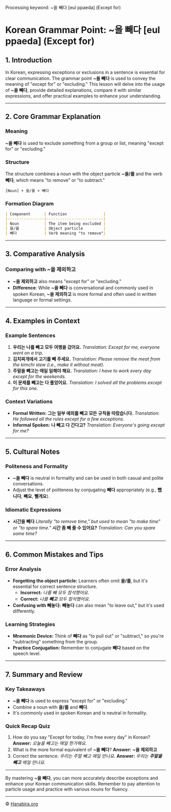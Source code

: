 Processing keyword: ~을 빼다 [eul ppaeda] (Except for)
# Korean Grammar Point: ~을 빼다 [eul ppaeda] (Except for)

## 1. Introduction
In Korean, expressing exceptions or exclusions in a sentence is essential for clear communication. The grammar point **~을 빼다** is used to convey the meaning of "except for" or "excluding." This lesson will delve into the usage of **~을 빼다**, provide detailed explanations, compare it with similar expressions, and offer practical examples to enhance your understanding.

---
## 2. Core Grammar Explanation
### Meaning
**~을 빼다** is used to exclude something from a group or list, meaning "except for" or "excluding."
### Structure
The structure combines a noun with the object particle **~을/를** and the verb **빼다**, which means "to remove" or "to subtract."
```
[Noun] + 을/를 + 빼다
```
### Formation Diagram
```markdown
| Component      | Function                |
|----------------|-------------------------|
| Noun           | The item being excluded |
| 을/를           | Object particle         |
| 빼다            | Verb meaning "to remove"|
```
---
## 3. Comparative Analysis
### Comparing with **~을 제외하고**
- **~을 제외하고** also means "except for" or "excluding."
- **Difference**: While **~을 빼다** is conversational and commonly used in spoken Korean, **~을 제외하고** is more formal and often used in written language or formal settings.
---
## 4. Examples in Context
### Example Sentences
1. **우리는 나를 빼고 모두 여행을 갔어요.**
   *Translation: Except for me, everyone went on a trip.*
2. **김치찌개에서 고기를 빼 주세요.**
   *Translation: Please remove the meat from the kimchi stew (i.e., make it without meat).*
3. **주말을 빼고는 매일 일해야 해요.**
   *Translation: I have to work every day except for the weekends.*
4. **이 문제를 빼고는 다 풀었어요.**
   *Translation: I solved all the problems except for this one.*
### Context Variations
- **Formal Written:**
  **그는 일부 예외를 빼고 모든 규칙을 따랐습니다.**
  *Translation: He followed all the rules except for a few exceptions.*
- **Informal Spoken:**
  **나 빼고 다 간다고?**
  *Translation: Everyone's going except for me?*
---
## 5. Cultural Notes
### Politeness and Formality
- **~을 빼다** is neutral in formality and can be used in both casual and polite conversations.
- Adjust the level of politeness by conjugating **빼다** appropriately (e.g., **뺍니다**, **빼요**, **뺄게요**).
### Idiomatic Expressions
- **시간을 빼다**
  *Literally "to remove time," but used to mean "to make time" or "to spare time."*
  **시간 좀 빼 줄 수 있어요?**
  *Translation: Can you spare some time?*
---
## 6. Common Mistakes and Tips
### Error Analysis
- **Forgetting the object particle:** Learners often omit **을/를**, but it's essential for correct sentence structure.
  - **Incorrect:** *나를 빼 모두 참석했어요.*
  - **Correct:** *나를 **빼고** 모두 참석했어요.*
- **Confusing with 빼놓다:** **빼놓다** can also mean "to leave out," but it's used differently.
### Learning Strategies
- **Mnemonic Device:** Think of **빼다** as "to pull out" or "subtract," so you're "subtracting" something from the group.
- **Practice Conjugation:** Remember to conjugate **빼다** based on the speech level.
---
## 7. Summary and Review
### Key Takeaways
- **~을 빼다** is used to express "except for" or "excluding."
- Combine a noun with **을/를** and **빼다**.
- It's commonly used in spoken Korean and is neutral in formality.
### Quick Recap Quiz
1. How do you say "Except for today, I'm free every day" in Korean?
   **Answer:** *오늘을 빼고는 매일 한가해요.*
2. What is the more formal equivalent of **~을 빼다**?
   **Answer:** **~을 제외하고**
3. Correct the sentence: *우리는 주말 빼고 매일 만나요.*
   **Answer:** *우리는 **주말을 빼고** 매일 만나요.*
---
By mastering **~을 빼다**, you can more accurately describe exceptions and enhance your Korean communication skills. Remember to pay attention to particle usage and practice with various nouns for fluency.

---
© [Hanabira.org](https://hanabira.org)

